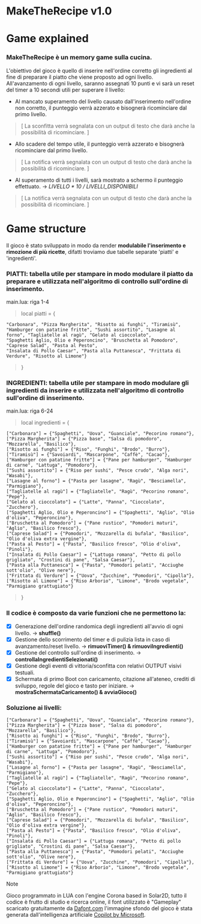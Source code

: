 # MakeTheRecipe v1.0

# Game explained
### MakeTheRecipe è un memory game sulla cucina.
L'obiettivo del gioco è quello di inserire nell'ordine corretto gli ingredienti al fine di preparare il piatto che viene proposto ad ogni livello.
All'avanzamento di ogni livello, saranno assegnati 10 punti e vi sarà un reset del timer a 10 secondi utili per superare il livello:
* Al mancato superamento del livello causato dall'inserimento nell'ordine non corretto, il punteggio verrà azzerato e bisognerà ricominciare dal primo livello.
> [ La sconfitta verrà segnalata con un output di testo che darà anche la possibilità di ricominciare. ]
* Allo scadere del tempo utile, il punteggio verrà azzerato e bisognerà ricominciare dal primo livello.
> [ La notifica verrà segnalata con un output di testo che darà anche la possibilità di ricominciare. ]
* Al superamento di tutti i livelli, sarà mostrato a schermo il punteggio effettuato. -> *LIVELLO * 10 / LIVELLI_DISPONIBILI* 
> [ La notifica verrà segnalata con un output di testo che darà anche la possibilità di ricominciare. ]


# Game structure
Il gioco è stato sviluppato in modo da render **modulabile l'inserimento e rimozione di più ricette**, difatti troviamo due tabelle separate 'piatti' e 'ingredienti'.

### PIATTI: tabella utile per stampare in modo modulare il piatto da preparare e utilizzata nell'algoritmo di controllo sull'ordine di inserimento.
main.lua: riga 1-4
> local piatti = {

    "Carbonara", "Pizza Margherita", "Risotto ai funghi", "Tiramisù", 
    "Hamburger con patatine fritte", "Sushi assortito", "Lasagne al forno", "Tagliatelle al ragù", "Gelato al cioccolato",
    "Spaghetti Aglio, Olio e Peperoncino", "Bruschetta al Pomodoro", "Caprese Salad", "Pasta al Pesto",
    "Insalata di Pollo Caesar", "Pasta alla Puttanesca", "Frittata di Verdure", "Risotto al Limone"}
>}

### INGREDIENTI: tabella utile per stampare in modo modulare gli ingredienti da inserire e utilizzata nell'algoritmo di controllo sull'ordine di inserimento.
main.lua: riga 6-24
> local ingredienti = {

    ["Carbonara"] = {"Spaghetti", "Uova", "Guanciale", "Pecorino romano"},
    ["Pizza Margherita"] = {"Pizza base", "Salsa di pomodoro", "Mozzarella", "Basilico"},
    ["Risotto ai funghi"] = {"Riso", "Funghi", "Brodo", "Burro"},
    ["Tiramisù"] = {"Savoiardi", "Mascarpone", "Caffè", "Cacao"},
    ["Hamburger con patatine fritte"] = {"Pane per hamburger", "Hamburger di carne", "Lattuga", "Pomodoro"},
    ["Sushi assortito"] = {"Riso per sushi", "Pesce crudo", "Alga nori", "Wasabi"},
    ["Lasagne al forno"] = {"Pasta per lasagne", "Ragù", "Besciamella", "Parmigiano"},
    ["Tagliatelle al ragù"] = {"Tagliatelle", "Ragù", "Pecorino romano", "Pepe"},
    ["Gelato al cioccolato"] = {"Latte", "Panna", "Cioccolato", "Zucchero"},
    ["Spaghetti Aglio, Olio e Peperoncino"] = {"Spaghetti", "Aglio", "Olio d'oliva", "Peperoncino"},
    ["Bruschetta al Pomodoro"] = {"Pane rustico", "Pomodori maturi", "Aglio", "Basilico fresco"},
    ["Caprese Salad"] = {"Pomodori", "Mozzarella di bufala", "Basilico", "Olio d'oliva extra vergine"},
    ["Pasta al Pesto"] = {"Pasta", "Basilico fresco", "Olio d'oliva", "Pinoli"},
    ["Insalata di Pollo Caesar"] = {"Lattuga romana", "Petto di pollo grigliato", "Crostini di pane", "Salsa Caesar"},
    ["Pasta alla Puttanesca"] = {"Pasta", "Pomodori pelati", "Acciughe sott'olio", "Olive nere"},
    ["Frittata di Verdure"] = {"Uova", "Zucchine", "Pomodori", "Cipolla"},
    ["Risotto al Limone"] = {"Riso Arborio", "Limone", "Brodo vegetale", "Parmigiano grattugiato"}

>}

### Il codice è composto da varie funzioni che ne permettono la:
- [x] Generazione dell'ordine randomica degli ingredienti all'avvio di ogni livello. ->  **shuffle()**
- [x] Gestione dello scorrimento del timer e di pulizia lista in caso di avanzamento/reset livello. -> **rimuoviTimer() & rimuoviIngredienti()**
- [x] Gestione del controllo sull'ordine di inserimento. -> **controllaIngredientiSelezionati()**
- [x] Gestione degli eventi di vittoria/sconfitta con relativi OUTPUT visivi testuali.
- [x] Schermata di primo Boot con caricamento, citazione all'ateneo, crediti di sviluppo, regole del gioco e tasto per iniziare. -> **mostraSchermataCaricamento() & avviaGioco()**

### Soluzione ai livelli:
    ["Carbonara"] = {"Spaghetti", "Uova", "Guanciale", "Pecorino romano"},
    ["Pizza Margherita"] = {"Pizza base", "Salsa di pomodoro", "Mozzarella", "Basilico"},
    ["Risotto ai funghi"] = {"Riso", "Funghi", "Brodo", "Burro"},
    ["Tiramisù"] = {"Savoiardi", "Mascarpone", "Caffè", "Cacao"},
    ["Hamburger con patatine fritte"] = {"Pane per hamburger", "Hamburger di carne", "Lattuga", "Pomodoro"},
    ["Sushi assortito"] = {"Riso per sushi", "Pesce crudo", "Alga nori", "Wasabi"},
    ["Lasagne al forno"] = {"Pasta per lasagne", "Ragù", "Besciamella", "Parmigiano"},
    ["Tagliatelle al ragù"] = {"Tagliatelle", "Ragù", "Pecorino romano", "Pepe"},
    ["Gelato al cioccolato"] = {"Latte", "Panna", "Cioccolato", "Zucchero"},
    ["Spaghetti Aglio, Olio e Peperoncino"] = {"Spaghetti", "Aglio", "Olio d'oliva", "Peperoncino"},
    ["Bruschetta al Pomodoro"] = {"Pane rustico", "Pomodori maturi", "Aglio", "Basilico fresco"},
    ["Caprese Salad"] = {"Pomodori", "Mozzarella di bufala", "Basilico", "Olio d'oliva extra vergine"},
    ["Pasta al Pesto"] = {"Pasta", "Basilico fresco", "Olio d'oliva", "Pinoli"},
    ["Insalata di Pollo Caesar"] = {"Lattuga romana", "Petto di pollo grigliato", "Crostini di pane", "Salsa Caesar"},
    ["Pasta alla Puttanesca"] = {"Pasta", "Pomodori pelati", "Acciughe sott'olio", "Olive nere"},
    ["Frittata di Verdure"] = {"Uova", "Zucchine", "Pomodori", "Cipolla"},
    ["Risotto al Limone"] = {"Riso Arborio", "Limone", "Brodo vegetale", "Parmigiano grattugiato"}


> [!NOTE]
> Gioco programmato in LUA con l'engine Corona based in Solar2D, tutto il codice è frutto di studio e ricerca online, il font utilizzato è "Gameplay" scaricato gratuitamente da [Dafont.com](https://www.dafont.com/gameplay.font) l'immagine sfondo del gioco è stata generata dall'intelligenza artificiale [Copilot by Microsoft](https://copilot.microsoft.com/).
